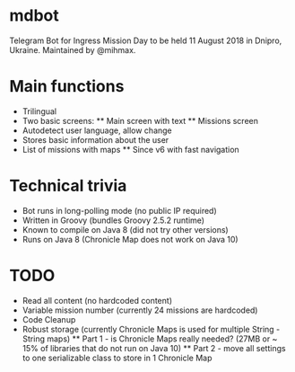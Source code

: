 # mdbot
Telegram Bot for Ingress Mission Day to be held 11 August 2018 in Dnipro, Ukraine.
Maintained by @mihmax.

# Main functions

* Trilingual
* Two basic screens:
** Main screen with text
** Missions screen
* Autodetect user language, allow change
* Stores basic information about the user
* List of missions with maps
** Since v6 with fast navigation

# Technical trivia

* Bot runs in long-polling mode (no public IP required)
* Written in Groovy (bundles Groovy 2.5.2 runtime)
* Known to compile on Java 8 (did not try other versions)
* Runs on Java 8 (Chronicle Map does not work on Java 10)

# TODO

* Read all content (no hardcoded content)
* Variable mission number (currently 24 missions are hardcoded)
* Code Cleanup
* Robust storage (currently Chronicle Maps is used for multiple String - String maps)
** Part 1 - is Chronicle Maps really needed? (27MB or ~ 15% of libraries that do not run on Java 10)
** Part 2 - move all settings to one serializable class to store in 1 Chronicle Map
